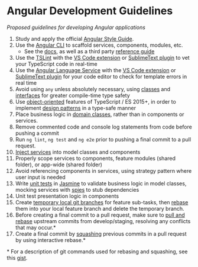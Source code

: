 # Angular Development Guidelines

*Proposed guidelines for developing Angular applications*

1. Study and apply the official [Angular Style Guide](https://angular.io/guide/styleguide).
2. Use the [Angular CLI](https://cli.angular.io/) to scaffold services, components, modules, etc.
    - See the [docs](https://cli.angular.io), as well as a third party [reference guide](https://www.sitepoint.com/ultimate-angular-cli-reference)
3. Use the [TSLint](https://palantir.github.io/tslint) with the [VS Code extension](https://marketplace.visualstudio.com/items?itemName=eg2.tslint) or [SublimeText plugin](https://github.com/lavrton/SublimeLinter-contrib-tslint) to vet your TypeScript code in real-time
4. Use the [Angular Language Service](https://github.com/angular/angular/tree/master/packages/language-service) with the [VS Code extension](https://marketplace.visualstudio.com/items?itemName=Angular.ng-template) or [SublimeText plugin](http://brianflove.com/2017/04/11/angular-language-service/) for your code editor to check for template errors in real time
5. Avoid using `any` unless absolutely necessary, using [classes](https://www.typescriptlang.org/docs/handbook/classes.html) and [interfaces](https://www.typescriptlang.org/docs/handbook/interfaces.html) for greater compile-time type safety
6. Use [object-oriented](http://rachelappel.com/write-object-oriented-javascript-with-typescript/) features of TypeScript / ES 2015+, in order to implement [design patterns](https://github.com/torokmark/design_patterns_in_typescript) in a type-safe manner
7. Place business logic in [domain classes](https://www.amazon.com/exec/obidos/ASIN/0321125215/domainlanguag-20), rather than in components or services.
8. Remove commented code and console log statements from code before pushing a commit
9. Run `ng lint`, `ng test` and `ng e2e` prior to pushing a final commit to a pull request.
10. [Inject services](https://angular.io/guide/dependency-injection) into model classes and components
11. Properly scope services to components, feature modules (shared folder), or app-wide (shared folder)
12. Avoid referencing components in services, using strategy pattern where user input is needed
13. Write [unit tests](https://angular.io/guide/testing) in [Jasmine](https://jasmine.github.io/) to validate business logic in model classes, mocking services with [spies](https://jasmine.github.io/2.0/introduction.html#section-Spies) to stub dependencies
14. Unit test presentation logic in components
15. Create [temporary local git branches](http://jaimeiniesta.github.io/learn.github.com/p/branching.html) for feature sub-tasks, then [rebase](https://www.atlassian.com/git/tutorials/merging-vs-rebasing) them into your local feature branch and delete the temporary branch.
16. Before creating a final commit to a pull request, make sure to [pull and rebase](http://gitready.com/advanced/2009/02/11/pull-with-rebase.html) upstream commits from develop/staging, resolving any conflicts that may occur.\*
17. Create a final commit by [squashing](http://gitready.com/advanced/2009/02/10/squashing-commits-with-rebase.html) previous commits in a pull request by using interactive rebase.\*

\* For a description of git commands used for rebasing and squashing, see this [gist](https://gist.github.com/tonysneed/42263e6577c30063d093aef2fc488e7a).

